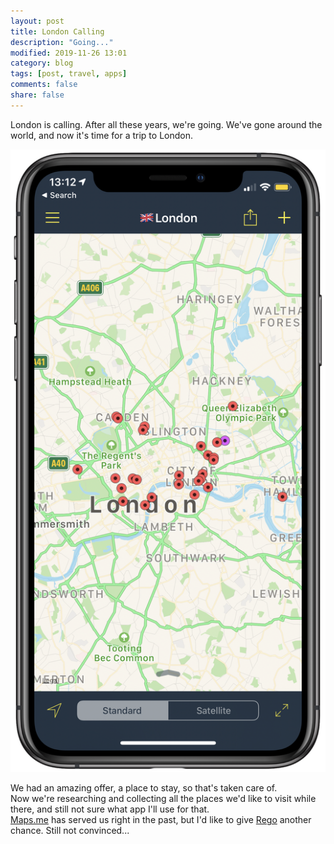 ```yaml
---
layout: post
title: London Calling
description: "Going..."
modified: 2019-11-26 13:01
category: blog
tags: [post, travel, apps]
comments: false
share: false
---
```


London is calling. After all these years, we're going. We've gone around the world, and now it's time for a trip to London.

![london](https://raw.githubusercontent.com/maique/xanatoNet/master/docs/images/london.png)

We had an amazing offer, a place to stay, so that's taken care of.  
Now we're researching and collecting all the places we'd like to visit while there, and still not sure what app I'll use for that.  
[Maps.me](https://maps.me) has served us right in the past, but I'd like to give [Rego](https://rego.to) another chance. Still not convinced...
